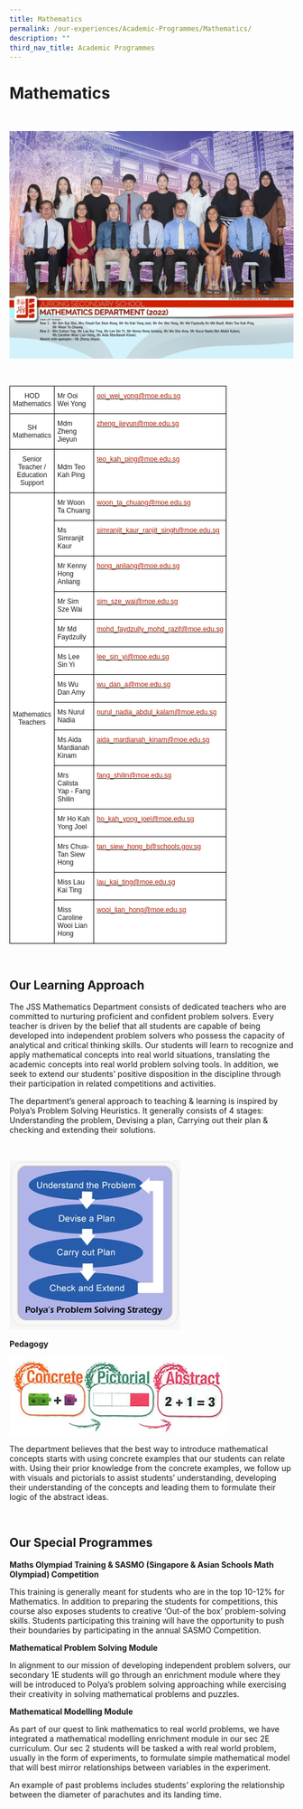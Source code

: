 ```yaml
---
title: Mathematics
permalink: /our-experiences/Academic-Programmes/Mathematics/
description: ""
third_nav_title: Academic Programmes
---
```

# Mathematics 
<br>

![](/images/js_Mathematics%20Department.jpg)

<br>
<style type="text/css">
.tg  {border-collapse:collapse;border-spacing:0;}
.tg td{border-color:black;border-style:solid;border-width:1px;font-family:Arial, sans-serif;font-size:12px;
  overflow:hidden;padding:10px 5px;word-break:normal;}
.tg th{border-color:black;border-style:solid;border-width:1px;font-family:Arial, sans-serif;font-size:12px;
  font-weight:normal;overflow:hidden;padding:10px 5px;word-break:normal;}
.tg .tg-f4yw{background-color:#FFF;text-align:center;vertical-align:middle}
.tg .tg-zr06{background-color:#FFF;text-align:left;vertical-align:middle}
.tg .tg-lm8h{background-color:#FFF;color:#B21D00;text-align:left;vertical-align:top}
</style>
<table class="tg" style="undefined;table-layout: fixed; width: 700px">
<colgroup>
<col style="width: 70px">
<col style="width: 70px">
<col style="width: 70px">
</colgroup>
<thead>
  <tr>
    <th class="tg-f4yw">HOD Mathematics<br></th>
    <th class="tg-zr06">Mr Ooi Wei Yong<br></th>
    <th class="tg-lm8h"><a href="mailto:ooi_wei_yong@moe.edu.sg"><span style="text-decoration:none;color:#B21D00">ooi_wei_yong@moe.edu.sg</span></a><br></th>
  </tr>
</thead>
<tbody>
  <tr>
    <td class="tg-f4yw">SH Mathematics<br></td>
    <td class="tg-zr06">Mdm Zheng Jieyun<br></td>
    <td class="tg-lm8h"><a href="mailto:zheng_jieyun@moe.edu.sg"><span style="text-decoration:none;color:#B21D00">zheng_jieyun@moe.edu.sg</span></a><br></td>
  </tr>
  <tr>
    <td class="tg-f4yw">Senior Teacher /<br>Education Support<br></td>
    <td class="tg-zr06">Mdm Teo Kah Ping<br></td>
    <td class="tg-lm8h"><a href="mailto:teo_kah_ping@moe.edu.sg"><span style="text-decoration:none;color:#B21D00">teo_kah_ping@moe.edu.sg</span></a><br></td>
  </tr>
  <tr>
    <td class="tg-f4yw" rowspan="14">Mathematics Teachers<br></td>
    <td class="tg-zr06">Mr Woon Ta Chuang<br></td>
    <td class="tg-lm8h"><a href="mailto:woon_ta_chuang@moe.edu.sg"><span style="text-decoration:none;color:#B21D00">woon_ta_chuang@moe.edu.sg</span></a><br></td>
  </tr>
  <tr>
    <td class="tg-zr06">Ms Simranjit Kaur<br></td>
    <td class="tg-lm8h"><a href="mailto:simranjit_kaur_ranjit_singh@moe.edu.sg"><span style="text-decoration:none;color:#B21D00">simranjit_kaur_ranjit_singh@moe.edu.sg</span></a><br></td>
  </tr>
  <tr>
    <td class="tg-zr06">Mr Kenny Hong Anliang<br></td>
    <td class="tg-lm8h"><a href="mailto:hong_anliang@moe.edu.sg"><span style="text-decoration:none;color:#B21D00">hong_anliang@moe.edu.sg</span></a><br></td>
  </tr>
  <tr>
    <td class="tg-zr06">Mr Sim Sze Wai<br></td>
    <td class="tg-lm8h"><a href="mailto:sim_sze_wai@moe.edu.sg"><span style="text-decoration:none;color:#B21D00">sim_sze_wai@moe.edu.sg</span></a><br></td>
  </tr>
  <tr>
    <td class="tg-zr06">Mr Md Faydzully<br></td>
    <td class="tg-lm8h"><a href="mailto:mohd_faydzully_mohd_razif@moe.edu.sg"><span style="text-decoration:none;color:#B21D00">mohd_faydzully_mohd_razif@moe.edu.sg</span></a><br></td>
  </tr>
  <tr>
    <td class="tg-zr06">Ms Lee Sin Yi<br></td>
    <td class="tg-lm8h"><a href="mailto:lee_sin_yi@moe.edu.sg"><span style="text-decoration:none;color:#B21D00">lee_sin_yi@moe.edu.sg</span></a><br></td>
  </tr>
  <tr>
    <td class="tg-zr06">Ms Wu Dan Amy<br></td>
    <td class="tg-lm8h"><a href="mailto:wu_dan_a@moe.edu.sg"><span style="text-decoration:none;color:#B21D00">wu_dan_a@moe.edu.sg</span></a><br></td>
  </tr>
  <tr>
    <td class="tg-zr06">Ms Nurul Nadia<br></td>
    <td class="tg-lm8h"><a href="mailto:nurul_nadia_abdul_kalam@moe.edu.sg"><span style="text-decoration:none;color:#B21D00">nurul_nadia_abdul_kalam@moe.edu.sg</span></a><br></td>
  </tr>
  <tr>
    <td class="tg-zr06">Ms Aida Mardianah Kinam<br></td>
    <td class="tg-lm8h"><a href="mailto:aida_mardianah_kinam@moe.edu.sg"><span style="text-decoration:none;color:#B21D00">aida_mardianah_kinam@moe.edu.sg</span></a><br></td>
  </tr>
  <tr>
    <td class="tg-zr06">Mrs Calista Yap - Fang Shilin<br></td>
    <td class="tg-lm8h"><a href="mailto:fang_shilin@moe.edu.sg"><span style="text-decoration:none;color:#B21D00">fang_shilin@moe.edu.sg</span></a><br></td>
  </tr>
  <tr>
    <td class="tg-zr06">Mr Ho Kah Yong Joel</td>
    <td class="tg-lm8h"><a href="mailto:ho_kah_yong_joel@moe.edu.sg"><span style="text-decoration:none;color:#B21D00">ho_kah_yong_joel@moe.edu.sg</span></a></td>
  </tr>
  <tr>
    <td class="tg-zr06">Mrs Chua-Tan Siew Hong</td>
    <td class="tg-lm8h"><a href="mailto:tan_siew_hong_b@schools.gov.sg"><span style="text-decoration:none;color:#B21D00">tan_siew_hong_b@schools.gov.sg</span></a></td>
  </tr>
  <tr>
    <td class="tg-zr06">Miss Lau Kai Ting</td>
    <td class="tg-lm8h"><a href="mailto:lau_kai_ting@moe.edu.sg"><span style="text-decoration:none;color:#B21D00">lau_kai_ting@moe.edu.sg</span></a></td>
  </tr>
  <tr>
    <td class="tg-zr06">Miss Caroline Wooi Lian Hong<br></td>
    <td class="tg-lm8h"><a href="mailto:wooi_lian_hong@moe.edu.sg"><span style="text-decoration:none;color:#B21D00">wooi_lian_hong@moe.edu.sg</span></a></td>
  </tr>
</tbody>
</table>

<br>

## Our Learning Approach

The JSS Mathematics Department consists of dedicated teachers who are committed to nurturing proficient and confident problem solvers. Every teacher is driven by the belief that all students are capable of being developed into independent problem solvers who possess the capacity of analytical and critical thinking skills. Our students will learn to recognize and apply mathematical concepts into real world situations, translating the academic concepts into real world problem solving tools. In addition, we seek to extend our students’ positive disposition in the discipline through their participation in related competitions and activities.

  

The department’s general approach to teaching & learning is inspired by Polya’s Problem Solving Heuristics. It generally consists of 4 stages: Understanding the problem, Devising a plan, Carrying out their plan & checking and extending their solutions.

<br>

![](/images/JS_11%20Math.jpg)

<b>Pedagogy</b>

![](/images/JS_12%20Math.jpg)

The department believes that the best way to introduce mathematical concepts starts with using concrete examples that our students can relate with. Using their prior knowledge from the concrete examples, we follow up with visuals and pictorials to assist students’ understanding, developing their understanding of the concepts and leading them to formulate their logic of the abstract ideas.

<br>

## Our Special Programmes


**Maths Olympiad Training & SASMO (Singapore & Asian Schools Math Olympiad) Competition**

  

This training is generally meant for students who are in the top 10-12% for Mathematics. In addition to preparing the students for competitions, this course also exposes students to creative ‘Out-of the box’ problem-solving skills. Students participating this training will have the opportunity to push their boundaries by participating in the annual SASMO Competition.

  

**Mathematical Problem Solving Module**

  

In alignment to our mission of developing independent problem solvers, our secondary 1E students will go through an enrichment module where they will be introduced to Polya’s problem solving approaching while exercising their creativity in solving mathematical problems and puzzles.

  

**Mathematical Modelling Module**

  

As part of our quest to link mathematics to real world problems, we have integrated a mathematical modelling enrichment module in our sec 2E curriculum. Our sec 2 students will be tasked a with real world problem, usually in the form of experiments, to formulate simple mathematical model that will best mirror relationships between variables in the experiment.

  

An example of past problems includes students’ exploring the relationship between the diameter of parachutes and its landing time.